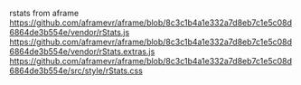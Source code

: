 rstats from aframe
https://github.com/aframevr/aframe/blob/8c3c1b4a1e332a7d8eb7c1e5c08d6864de3b554e/vendor/rStats.js
https://github.com/aframevr/aframe/blob/8c3c1b4a1e332a7d8eb7c1e5c08d6864de3b554e/vendor/rStats.extras.js
https://github.com/aframevr/aframe/blob/8c3c1b4a1e332a7d8eb7c1e5c08d6864de3b554e/src/style/rStats.css
